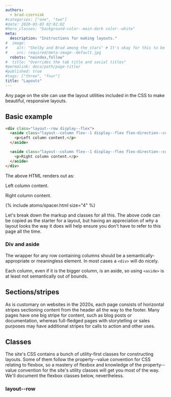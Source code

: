```yaml
---
authors:
  - brad-czerniak
#categories: ["one", "two"]
#date: 2020-03-03 02:02:02
#hero_classes: "background-color--main-dark color--white"
meta:
  description: "Instructions for making layouts."
#  image:
#    alt: "Shelby and Brad among the stars" # It's okay for this to be empty if the image is decorative
#    src: required/meta-image--default.jpg
  robots: "noindex,follow"
#  title: "Overrides the tab title and social titles"
#permalink: docs/path/page-title/
#published: true
#tags: ["three", "four"]
title: "Layouts"
---
```


Any page on the site can use the layout utilities included in the CSS to make beautiful, responsive layouts.

## Basic example

```html
<div class="layout--row display--flex">
  <aside class="layout--column flex--1 display--flex flex-direction--column justify-content--center padding-horizontal--4 padding-horizontal--collapse">
    <p>Left column content.</p>
  </aside>

  <aside class="layout--column flex--1 display--flex flex-direction--column justify-content--center padding-horizontal--4 padding-horizontal--collapse">
    <p>Right column content.</p>
  </aside>
</div>
```

The above HTML renders out as:

<div class="layout--row display--flex">
  <aside class="layout--column flex--1 display--flex flex-direction--column justify-content--center padding-horizontal--4 padding-horizontal--collapse">
    <p>Left column content.</p>
  </aside>

  <aside class="layout--column flex--1 display--flex flex-direction--column justify-content--center padding-horizontal--4 padding-horizontal--collapse">
    <p>Right column content.</p>
  </aside>
</div>

{% include atoms/spacer.html size="4" %}

Let's break down the markup and classes for all this. The above code can be copied as the starter for a layout, but having
an appreciation of _why_ a layout looks the way it does will help ensure you don't have to refer to this page all the time.

### Div and aside

The wrapper for any row containing columns should be a semantically-appropriate or meaningless element. In most cases a
`<div>` will do nicely.

Each column, even if it is the bigger column, is an aside, so using `<aside>` is at least not semantically out of bounds.

## Sections/stripes

As is customary on websites in the 2020s, each page consists of horizontal stripes sectioning content from the header all
the way to the footer. Many pages have one big stripe for content, such as blog posts or documentation, whereas full-fledged
pages with storytelling or sales purposes may have additional stripes for calls to action and other uses.

## Classes

The site's CSS contains a bunch of utility-first classes for constructing layouts. Some of them follow the property--value
convention for CSS relating to flexbox, so a mastery of flexbox and knowledge of the property--value convention for the site's
utility classes will get you most of the way. We'll document the flexbox classes below, nevertheless.

### layout--row

